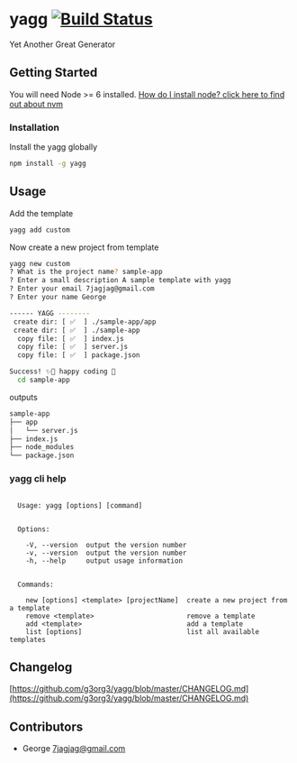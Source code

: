 
# yagg [![Build Status][travis]][travis-url]
Yet Another Great Generator

## Getting Started
You will need Node >= 6 installed. [How do I install node? click here to find out about nvm](https://github.com/creationix/nvm#installation)

### Installation
Install the yagg globally
```sh
npm install -g yagg
```

## Usage
Add the template
```sh
yagg add custom
```

Now create a new project from template
```sh
yagg new custom
? What is the project name? sample-app
? Enter a small description A sample template with yagg
? Enter your email 7jagjag@gmail.com
? Enter your name George

------ YAGG --------
 create dir: [ ✅  ] ./sample-app/app
 create dir: [ ✅  ] ./sample-app
  copy file: [ ✅  ] index.js
  copy file: [ ✅  ] server.js
  copy file: [ ✅  ] package.json

Success! ✨🌟 happy coding 🎉
  cd sample-app
```

outputs
```sh
sample-app
├── app
│   └── server.js
├── index.js
├── node_modules
└── package.json
```

### yagg cli help
```

  Usage: yagg [options] [command]


  Options:

    -V, --version  output the version number
    -v, --version  output the version number
    -h, --help     output usage information


  Commands:

    new [options] <template> [projectName]  create a new project from a template
    remove <template>                       remove a template
    add <template>                          add a template
    list [options]                          list all available templates
```

## Changelog
[https://github.com/g3org3/yagg/blob/master/CHANGELOG.md](https://github.com/g3org3/yagg/blob/master/CHANGELOG.md)

## Contributors
* George <7jagjag@gmail.com>

[travis]: https://travis-ci.org/g3org3/yagg.svg?branch=master
[travis-url]: https://travis-ci.org/g3org3/yagg

